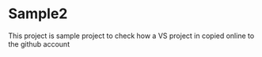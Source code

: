 Sample2
=======
This project is  sample project to check how a VS project in copied online to the github account
